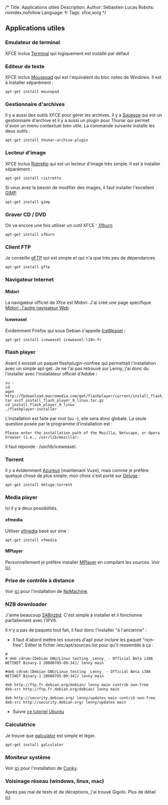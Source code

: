 /*
Title: Applications utiles
Description: 
Author: Sébastien Lucas
Robots: noindex,nofollow
Language: fr
Tags: xfce,xorg
*/
## Applications utiles

### Emulateur de terminal

XFCE inclus [Terminal](http://www.os-cillation.com/index.php?id=42&L=5) qui logiquement est installé par défaut

### Editeur de texte

XFCE inclus [Mousepad](http://www.xfce.org/projects/mousepad/) qui est l'équivalent du bloc notes de Windows. Il est à installer séparément :

```
apt-get install mousepad
```

### Gestionnaire d'archives

Il y a aussi des outils XFCE pour gérer les archives. il y a [Squeeze](http://squeeze.xfce.org/) qui est un gestionnaire d'archive et il y a aussi un plugin pour Thunar qui permet d'avoir un menu contextuel bien utile. La commande suivante installe les deux outils :

```
apt-get install thunar-archive-plugin
```

### Lecteur d'image

XFCE inclus [Ristretto](http://goodies.xfce.org/projects/applications/ristretto) qui est un lecteur d'image très simple. Il est à installer séparément :

```
apt-get install ristretto
```

Si vous avez le besoin de modifier des images, il faut installer l'excellent [GIMP](http://www.gimp.org/)

```
apt-get install gimp
```

### Graver CD / DVD

On va encore une fois utiliser un outil XFCE : [Xfburn](http://www.xfce.org/projects/xfburn/)

```
apt-get install xfburn
```

### Client FTP

Je conseille [gFTP](http://gftp.seul.org/) qui est simple et qui n'a que très peu de dépendances

```
apt-get install gftp
```

### Navigateur Internet

#### Midori
La navigateur officiel de Xfce est Midori. J'ai créé une page spécifique [Midori : l'autre navigateur Web](/fr/debian/squeeze-midori).

#### Iceweasel

Evidemment Firefox qui sous Debian s'appelle [IceWeasel](http://fr.wikipedia.org/wiki/IceWeasel) :

```
apt-get install iceweasel iceweasel-l10n-fr
```

### Flash player

Avant il existait un paquet flashplugin-nonfree qui permettait l'installation avec un simple apt-get. Je ne l'ai pas retrouvé sur Lenny, j'ai donc du l'installer avec l'installateur officiel d'Adobe :

```
su -
cd 
wget http://fpdownload.macromedia.com/get/flashplayer/current/install_flash_player_9_linux.tar.gz
tar xvzf install_flash_player_9_linux.tar.gz
cd install_flash_player_9_linux
./flashplayer-installer
```

L'installation est faite par root (su -), elle sera donc globale. La seule question posée par le programme d'installation est  :

```
Please enter the installation path of the Mozilla, Netscape, or Opera browser (i.e., /usr/lib/mozilla): 
```

Il faut réponde : /usr/lib/iceweasel.

### Torrent

Il y a évidemment [Azureus](http://azureus.sourceforge.net/) (maintenant Vuze), mais comme je préfère quelque chose de plus simple, mon choix s'est porté sur [Deluge](http://deluge-torrent.org/) :

```
apt-get install deluge-torrent
```

### Media player

Ici il y a deux possibilités.

#### xfmedia

Utiliser [xfmedia](http://spuriousinterrupt.org/projects/xfmedia) basé sur xine :

```
apt-get install xfmedia
```

#### MPlayer

Personnellement je préfère installer [MPlayer](http://www.mplayerhq.hu) en compilant les sources.
Voir [ici](/fr/debian/mplayer).

### Prise de contrôle à distance

Voir [ici](/fr/debian/nomachine) pour l'installation de [NoMachine](http://www.nomachine.com/).

### NZB downloader

J'aime beaucoup [SABnzbd](http://sabnzbd.wikidot.com/). C'est simple à installer et il fonctionne parfaitement avec l'IPV6.

Il n'y a pas de paquets tout fait, il faut donc l'installer "à l'ancienne"  :
*	Il faut d'abord mettre les sources d'apt pour inclure les paquet "non-free". Editer le ficher /etc/apt/sources.list pour qu'il ressemble à ça :

```
#
# deb cdrom:[Debian GNU/Linux testing _Lenny_ - Official Beta i386 NETINST Binary-1 20080705-09:34]/ lenny main

#deb cdrom:[Debian GNU/Linux testing _Lenny_ - Official Beta i386 NETINST Binary-1 20080705-09:34]/ lenny main

deb http://ftp.fr.debian.org/debian/ lenny main contrib non-free
deb-src http://ftp.fr.debian.org/debian/ lenny main

deb http://security.debian.org/ lenny/updates main contrib non-free
deb-src http://security.debian.org/ lenny/updates main
```

*	Suivre [ce tutoriel Ubuntu](http://sabnzbd.wikidot.com/install-ubuntuserver804)

### Calculatrice

Je trouve que [galculator](http://galculator.sourceforge.net/) est simple et léger.

```
apt-get install galculator
```

### Moniteur systême

Voir [ici](/fr/debian/conky) pour l'installation de [Conky](http://conky.sourceforge.net/).

### Voisinage réseau (windows, linux, mac)

Après pas mal de tests et de déceptions, j'ai trouvé Gigolo. Plus de détail [ici](/fr/debian/squeeze-gigolo).

